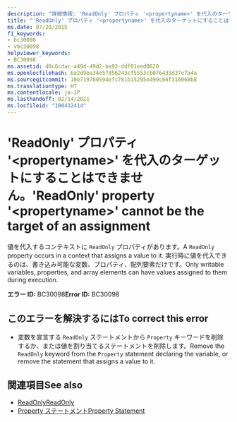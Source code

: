 ```yaml
---
description: "詳細情報: 'ReadOnly' プロパティ '<propertyname>' を代入のターゲットにすることはできません"
title: "'ReadOnly' プロパティ '<propertyname>' を代入のターゲットにすることはできません。"
ms.date: 07/20/2015
f1_keywords:
- bc30098
- vbc30098
helpviewer_keywords:
- BC30098
ms.assetid: d0c6cdac-a49d-49d2-ba92-ddf01eed0620
ms.openlocfilehash: ba2d9ba34e57d56243cf5553cb076433d37e7a4a
ms.sourcegitcommit: 10e719780594efc781b15295e499c66f316068b8
ms.translationtype: HT
ms.contentlocale: ja-JP
ms.lasthandoff: 02/14/2021
ms.locfileid: "100432414"
---
```

# <a name="readonly-property-propertyname-cannot-be-the-target-of-an-assignment"></a><span data-ttu-id="23c29-103">'ReadOnly' プロパティ '\<propertyname>' を代入のターゲットにすることはできません。</span><span class="sxs-lookup"><span data-stu-id="23c29-103">'ReadOnly' property '\<propertyname>' cannot be the target of an assignment</span></span>

<span data-ttu-id="23c29-104">値を代入するコンテキストに `ReadOnly` プロパティがあります。</span><span class="sxs-lookup"><span data-stu-id="23c29-104">A `ReadOnly` property occurs in a context that assigns a value to it.</span></span> <span data-ttu-id="23c29-105">実行時に値を代入できるのは、書き込み可能な変数、プロパティ、配列要素だけです。</span><span class="sxs-lookup"><span data-stu-id="23c29-105">Only writable variables, properties, and array elements can have values assigned to them during execution.</span></span>  
  
 <span data-ttu-id="23c29-106">**エラー ID:** BC30098</span><span class="sxs-lookup"><span data-stu-id="23c29-106">**Error ID:** BC30098</span></span>  
  
## <a name="to-correct-this-error"></a><span data-ttu-id="23c29-107">このエラーを解決するには</span><span class="sxs-lookup"><span data-stu-id="23c29-107">To correct this error</span></span>  
  
- <span data-ttu-id="23c29-108">変数を宣言する `ReadOnly` ステートメントから `Property` キーワードを削除するか、または値を割り当てるステートメントを削除します。</span><span class="sxs-lookup"><span data-stu-id="23c29-108">Remove the `ReadOnly` keyword from the `Property` statement declaring the variable, or remove the statement that assigns a value to it.</span></span>  
  
## <a name="see-also"></a><span data-ttu-id="23c29-109">関連項目</span><span class="sxs-lookup"><span data-stu-id="23c29-109">See also</span></span>

- [<span data-ttu-id="23c29-110">ReadOnly</span><span class="sxs-lookup"><span data-stu-id="23c29-110">ReadOnly</span></span>](../language-reference/modifiers/readonly.md)
- [<span data-ttu-id="23c29-111">Property ステートメント</span><span class="sxs-lookup"><span data-stu-id="23c29-111">Property Statement</span></span>](../language-reference/statements/property-statement.md)
